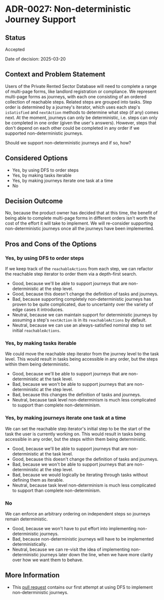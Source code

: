 # ADR-0027: Non-deterministic Journey Support

## Status

Accepted

Date of decision: 2025-03-20

## Context and Problem Statement

Users of the Private Rented Sector Database will need to complete a range of multi-page forms, like landlord registration 
or compliance. We represent multi-page forms as journeys, with each one consisting of an ordered collection of reachable 
steps. Related steps are grouped into tasks. Step order is determined by a journey's iterator, which uses each step's 
`isSatisfied` and `nextAction` methods to determine what step (if any) comes next. At the moment, journeys can only be 
deterministic, i.e. steps can only be completed in one order (given the user's answers). However, steps that don't depend 
on each other could be completed in any order if we supported non-deterministic journeys.

Should we support non-deterministic journeys and if so, how?

## Considered Options

* Yes, by using DFS to order steps
* Yes, by making tasks iterable
* Yes, by making journeys iterate one task at a time
* No

## Decision Outcome

No, because the product owner has decided that at this time, the benefit of being able to complete multi-page forms in 
different orders isn't worth the cost of the effort it will take to implement. We will re-consider supporting 
non-deterministic journeys once all the journeys have been implemented.

## Pros and Cons of the Options

### Yes, by using DFS to order steps

If we keep track of the `reachableActions` from each step, we can refactor the reachable step iterator to order them via 
a depth-first search.

* Good, because we'll be able to support journeys that are non-deterministic at the step level.
* Good, because this doesn't change the definition of tasks and journeys.
* Bad, because supporting completely non-deterministic journeys has proven to be quite complicated, due to uncertainty 
over the variety of edge cases it introduces.
* Neutral, because we can maintain support for deterministic journeys by assuming a step's `nextAction` is in its 
`reachableActions` by default.
* Neutral, because we can use an always-satisfied nominal step to set initial `reachableActions`.

### Yes, by making tasks iterable

We could move the reachable step iterator from the journey level to the task level. This would result in tasks being
accessible in any order, but the steps within them being deterministic.

* Good, because we'll be able to support journeys that are non-deterministic at the task level.
* Bad, because we won't be able to support journeys that are non-deterministic at the step level.
* Bad, because this changes the definition of tasks and journeys.
* Neutral, because task level non-determinism is much less complicated to support than complete non-determinism.

### Yes, by making journeys iterate one task at a time

We can set the reachable step iterator's initial step to be the start of the task the user is currently working on. This
would result in tasks being accessible in any order, but the steps within them being deterministic.

* Good, because we'll be able to support journeys that are non-deterministic at the task level.
* Good, because this doesn't change the definition of tasks and journeys.
* Bad, because we won't be able to support journeys that are non-deterministic at the step level.
* Bad, because we would logically be iterating through tasks without defining them as iterable.
* Neutral, because task level non-determinism is much less complicated to support than complete non-determinism.

### No

We can enforce an arbitrary ordering on independent steps so journeys remain deterministic.

* Good, because we won't have to put effort into implementing non-deterministic journeys.
* Bad, because non-deterministic journeys will have to be implemented deterministically.
* Neutral, because we can re-visit the idea of implementing non-deterministic journeys later down the line, when we
have more clarity over how we want them to behave.

## More Information

* This [pull request](https://github.com/communitiesuk/prsdb-webapp/pull/281) contains our first attempt at using DFS to implement non-deterministic journeys.